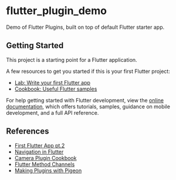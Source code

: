 # flutter_plugin_demo

Demo of Flutter Plugins, built on top of default Flutter starter app.

## Getting Started

This project is a starting point for a Flutter application.

A few resources to get you started if this is your first Flutter project:

- [Lab: Write your first Flutter app](https://docs.flutter.dev/get-started/codelab)
- [Cookbook: Useful Flutter samples](https://docs.flutter.dev/cookbook)

For help getting started with Flutter development, view the
[online documentation](https://docs.flutter.dev/), which offers tutorials,
samples, guidance on mobile development, and a full API reference.

## References

* [First Flutter App pt.2](https://codelabs.developers.google.com/codelabs/first-flutter-app-pt2)
* [Navigation in Flutter](https://docs.flutter.dev/cookbook/navigation/navigation-basics)
* [Camera Plugin Cookbook](https://docs.flutter.dev/cookbook/plugins/picture-using-camera)
* [Flutter Method Channels](https://docs.flutter.dev/development/platform-integration/platform-channels)
* [Making Plugins with Pigeon](https://pub.dev/packages/pigeon)